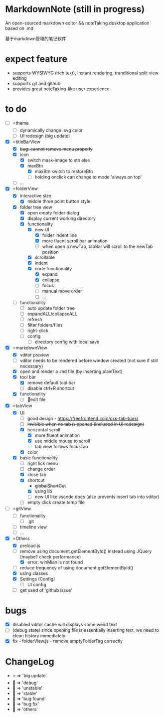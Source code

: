 # MarkdownNote (still in progress)
An open-sourced markdown editor && noteTaking desktop application based on .md

基于markdown管理的笔记软件

# expect feature

* supports WYSIWYG (rich text), instant rendering, tranditional split view editing
* supports git and github
* provides great noteTaking-like user experience

# to do
* [ ] ⭐theme
  * [ ] dynamically change .svg color
  * [ ] UI redesign (big update)
* [x] ⭐titleBarView
  * [x] ~~bug: cannot remove menu properly~~
  * [x] icon
    * [x] switch mask-image to sth else
    * [x] maxBtn
      * [x] maxBtn switch to restoreBtn
      * [ ] holding onclick can change to mode 'always on top'
  * [ ] ...
* [x] ⭐folderView
  * [x] interactive size
    * [x] middle three point button style
  * [x] folder tree view
    * [x] open empty folder dialog
    * [x] display current working directory
    * [x] functionality 
      * [x] new UI
        * [x] folder indent line
        * [x] more fluent scroll bar animation
        * [ ] when open a newTab, tabBar will scroll to the newTab position
      * [x] scrollable
      * [x] indent
      * [x] node functionality
        * [x] expand
        * [x] collapse
        * [ ] focus
        * [ ] manual move order
        * [ ] ...
  * [ ] functionality
    * [ ] auto update folder tree
    * [ ] expandALL/collapseALL
    * [ ] refresh
    * [ ] filter folders/files
    * [ ] right-click
    * [ ] config
      * [ ] directory config with local save
* [x] ⭐markdownView
  * [x] vditor preview
  * [ ] vditor needs to be rendered before window created (not sure if still necessary)
  * [x] open and render a .md file (by inserting plainText)
  * [x] tool bar
    * [x] remove default tool bar
    * [ ] disable ctrl+R shortcut
  * [x] functionality
    * [ ] 🏃‍edit file
* [x] ⭐tabView
  * [x] UI
    * [ ] good design - https://freefrontend.com/css-tab-bars/
    * [ ] ~~invisible when no tab is opened (included in UI redesign)~~
    * [x] horizontal scroll
      * [x] more fluent animation
      * [x] use middle mouse to scroll
      * [ ] tab view follows focusTab
    * [x] color
  * [x] basic functionality
    * [ ] right lick menu
    * [ ] change order
    * [x] close tab
    * [x] shortcut
      * ~~globalShortCut~~
      * [x] using lib
      * [ ] new UI like vscode does (also prevents insert tab into vditor)
    * [ ] empty click create temp file
* [ ] ⭐gitView
  * [ ] functionality
    * [ ] .git
  * [ ] timeline view
  * [ ] ...
* [x] ⭐Others
  * [x] preload.js
  * [ ] remove using document.getElementById() instead using JQuery (maybe? check performance)
    * [x] error: winMian is not found
  * [ ] reduce frequency of using document.getElementById()
  * [x] using classes
  * [X] Settings (Config)
    * [ ] UI config
  * [ ] get used of 'github issue'

# bugs
* [x] disabled vditor cache will displays some weird text
* [ ] (debug state) since opening file is essentially inserting text, we need to clean history immediately
* [x] fix - folderView.js - remove emptyFolderTag correctly
# ChangeLog
* ⭐ => 'big update'
* 💙 => 'debug'
* 💛 => 'unstable'
* 💚 => 'stable'
* 🧡 => 'bug found'
* 🖤 => 'bug fix'
* 🤍 => 'others'
